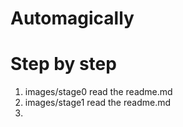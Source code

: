 # Automagically

# Step by step

1) images/stage0 read the readme.md 
2) images/stage1 read the readme.md
3) 